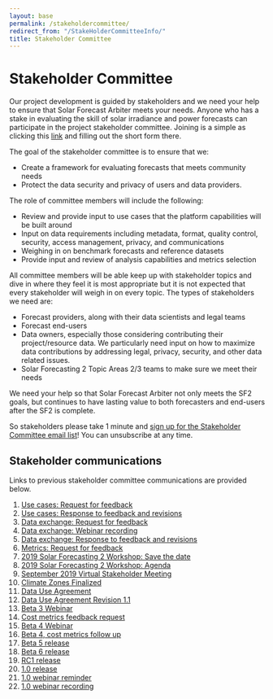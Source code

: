 ```yaml
---
layout: base
permalink: /stakeholdercommittee/
redirect_from: "/StakeHolderCommitteeInfo/"
title: Stakeholder Committee
---
```


# Stakeholder Committee

Our project development is guided by stakeholders and we need your help to ensure that Solar Forecast Arbiter meets your needs.  Anyone who has a stake in evaluating the skill of solar irradiance and power forecasts can participate in the project stakeholder committee.  Joining is a simple as clicking this [link](/emaillist) and filling out the short form there.

The goal of the stakeholder committee is to ensure that we:
* Create a framework for evaluating forecasts that meets community needs
* Protect the data security and privacy of users and data providers.

The role of committee members will include the following:
* Review and provide input to use cases that the platform capabilities will be built around
* Input on data requirements including metadata, format, quality control, security, access management, privacy, and communications
* Weighing in on benchmark forecasts and reference datasets
* Provide input and review of analysis capabilities and metrics selection

All committee members will be able keep up with stakeholder topics and dive in where they feel it is most appropriate but it is not expected that every stakeholder will weigh in on every topic.  The types of stakeholders we need are:
* Forecast providers, along with their data scientists and legal teams
* Forecast end-users
* Data owners, especially those considering contributing their project/resource data.  We particularly need input on how to maximize data contributions by addressing legal, privacy, security, and other data related issues.
* Solar Forecasting 2 Topic Areas 2/3 teams to make sure we meet their needs

We need your help so that Solar Forecast Arbiter not only meets the SF2 goals, but continues to have lasting value to both forecasters and end-users after the SF2 is complete.

So stakeholders please take 1 minute and [sign up for the Stakeholder Committee email list](/emaillist)! You can unsubscribe at any time.


## Stakeholder communications

Links to previous stakeholder committee communications are provided below.

1. [Use cases: Request for feedback](https://mailchi.mp/15206f8cd8cb/feedback-request-for-use-cases?e=%5BUNIQID%5D)
1. [Use cases: Response to feedback and revisions](https://mailchi.mp/ce0724ef08ff/revised-used-cases-ready-for-review?e=%5BUNIQID%5D)
1. [Data exchange: Request for feedback](https://mailchi.mp/c2bf820086d5/data-exchange-feedback-request)
1. [Data exchange: Webinar recording](https://mailchi.mp/05f35ded731e/data-exchange-feedback-request-265293?e=[UNIQID])
1. [Data exchange: Response to feedback and revisions](https://mailchi.mp/206cda88a2ec/data-exchange-revisions)
1. [Metrics: Request for feedback](https://mailchi.mp/a1d0a5c47c59/forecast-evaluation-metrics)
1. [2019 Solar Forecasting 2 Workshop: Save the date](https://mailchi.mp/388eaa4867d2/doe-solar-forecasting-2-stakeholder-workshop?e=[UNIQID])
1. [2019 Solar Forecasting 2 Workshop: Agenda](https://mailchi.mp/8066feed8d91/doe-solar-forecasting-2-stakeholder-workshop-351193?e=[UNIQID])
1. [September 2019 Virtual Stakeholder Meeting](https://mailchi.mp/44d760ad29d9/save-the-date-september-4-2019-solar-arbiter-sf2-stakeholder-meeting?e=[UNIQID])
1. [Climate Zones Finalized](https://mailchi.mp/98880942f0d2/solar-arbiter-climate-zones-final-draft?e=[UNIQID])
1. [Data Use Agreement](https://mailchi.mp/57852fde00f8/solar-forecast-arbiter-data-use-agreement?e=[UNIQID])
1. [Data Use Agreement Revision 1.1](https://mailchi.mp/73a231835da3/data-use-agreement-revision-11?e=[UNIQID])
1. [Beta 3 Webinar](https://mailchi.mp/e7c9d4ac21e4/data-use-agreement-revision-476038?e=[UNIQID])
1. [Cost metrics feedback request](https://mailchi.mp/21d6200a0926/cost-metrics?e=[UNIQID])
1. [Beta 4 Webinar](https://mailchi.mp/e6282da8c67b/feb-2020-webinar?e=[UNIQID])
1. [Beta 4, cost metrics follow up](https://mailchi.mp/28f3c0870ad2/feb-2020-webinar-4257097?e=[UNIQID])
1. [Beta 5 release](https://mailchi.mp/dd8b94148cea/beta5?e=[UNIQID])
1. [Beta 6 release](https://mailchi.mp/039e4e28e952/beta6?e=[UNIQID])
1. [RC1 release](https://mailchi.mp/f140bd1dd3a8/rc1?e=[UNIQID])
1. [1.0 release](https://mailchi.mp/1169f830bb60/10?e=[UNIQID])
1. [1.0 webinar reminder](https://mailchi.mp/0d81851ea925/10-4528106?e=[UNIQID])
1. [1.0 webinar recording](https://mailchi.mp/0e764c96e8cb/10-4530126?e=[UNIQID])
